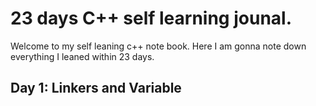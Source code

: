 # 23 days C++ self learning jounal.
Welcome to my self leaning c++ note book. Here I am gonna note down everything I leaned within 23 days.

## Day 1: Linkers and Variable

